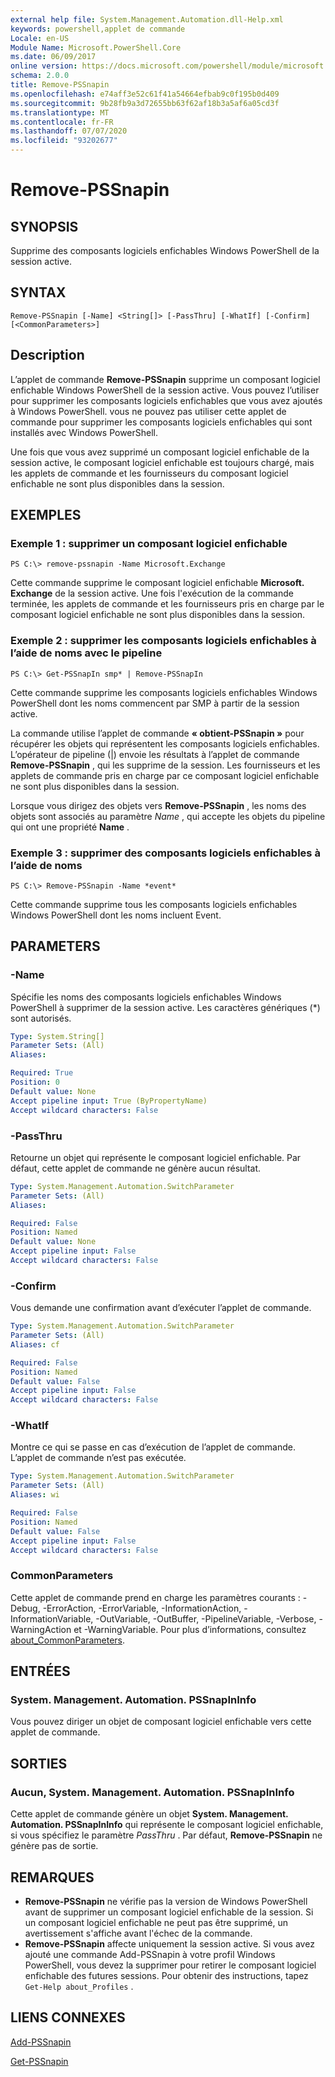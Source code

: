 ```yaml
---
external help file: System.Management.Automation.dll-Help.xml
keywords: powershell,applet de commande
Locale: en-US
Module Name: Microsoft.PowerShell.Core
ms.date: 06/09/2017
online version: https://docs.microsoft.com/powershell/module/microsoft.powershell.core/remove-pssnapin?view=powershell-5.1&WT.mc_id=ps-gethelp
schema: 2.0.0
title: Remove-PSSnapin
ms.openlocfilehash: e74aff3e52c61f41a54664efbab9c0f195b0d409
ms.sourcegitcommit: 9b28fb9a3d72655bb63f62af18b3a5af6a05cd3f
ms.translationtype: MT
ms.contentlocale: fr-FR
ms.lasthandoff: 07/07/2020
ms.locfileid: "93202677"
---
```

# Remove-PSSnapin

## SYNOPSIS
Supprime des composants logiciels enfichables Windows PowerShell de la session active.

## SYNTAX

```
Remove-PSSnapin [-Name] <String[]> [-PassThru] [-WhatIf] [-Confirm] [<CommonParameters>]
```

## Description
L’applet de commande **Remove-PSSnapin** supprime un composant logiciel enfichable Windows PowerShell de la session active.
Vous pouvez l’utiliser pour supprimer les composants logiciels enfichables que vous avez ajoutés à Windows PowerShell. vous ne pouvez pas utiliser cette applet de commande pour supprimer les composants logiciels enfichables qui sont installés avec Windows PowerShell.

Une fois que vous avez supprimé un composant logiciel enfichable de la session active, le composant logiciel enfichable est toujours chargé, mais les applets de commande et les fournisseurs du composant logiciel enfichable ne sont plus disponibles dans la session.

## EXEMPLES

### Exemple 1 : supprimer un composant logiciel enfichable

```
PS C:\> remove-pssnapin -Name Microsoft.Exchange
```

Cette commande supprime le composant logiciel enfichable **Microsoft. Exchange** de la session active.
Une fois l'exécution de la commande terminée, les applets de commande et les fournisseurs pris en charge par le composant logiciel enfichable ne sont plus disponibles dans la session.

### Exemple 2 : supprimer les composants logiciels enfichables à l’aide de noms avec le pipeline

```
PS C:\> Get-PSSnapIn smp* | Remove-PSSnapIn
```

Cette commande supprime les composants logiciels enfichables Windows PowerShell dont les noms commencent par SMP à partir de la session active.

La commande utilise l’applet de commande **« obtient-PSSnapin »** pour récupérer les objets qui représentent les composants logiciels enfichables. L’opérateur de pipeline (|) envoie les résultats à l’applet de commande **Remove-PSSnapin** , qui les supprime de la session.
Les fournisseurs et les applets de commande pris en charge par ce composant logiciel enfichable ne sont plus disponibles dans la session.

Lorsque vous dirigez des objets vers **Remove-PSSnapin** , les noms des objets sont associés au paramètre *Name* , qui accepte les objets du pipeline qui ont une propriété **Name** .

### Exemple 3 : supprimer des composants logiciels enfichables à l’aide de noms

```
PS C:\> Remove-PSSnapin -Name *event*
```

Cette commande supprime tous les composants logiciels enfichables Windows PowerShell dont les noms incluent Event.

## PARAMETERS

### -Name
Spécifie les noms des composants logiciels enfichables Windows PowerShell à supprimer de la session active.
Les caractères génériques (*) sont autorisés.

```yaml
Type: System.String[]
Parameter Sets: (All)
Aliases:

Required: True
Position: 0
Default value: None
Accept pipeline input: True (ByPropertyName)
Accept wildcard characters: False
```

### -PassThru
Retourne un objet qui représente le composant logiciel enfichable.
Par défaut, cette applet de commande ne génère aucun résultat.

```yaml
Type: System.Management.Automation.SwitchParameter
Parameter Sets: (All)
Aliases:

Required: False
Position: Named
Default value: None
Accept pipeline input: False
Accept wildcard characters: False
```

### -Confirm
Vous demande une confirmation avant d’exécuter l’applet de commande.

```yaml
Type: System.Management.Automation.SwitchParameter
Parameter Sets: (All)
Aliases: cf

Required: False
Position: Named
Default value: False
Accept pipeline input: False
Accept wildcard characters: False
```

### -WhatIf
Montre ce qui se passe en cas d’exécution de l’applet de commande.
L’applet de commande n’est pas exécutée.

```yaml
Type: System.Management.Automation.SwitchParameter
Parameter Sets: (All)
Aliases: wi

Required: False
Position: Named
Default value: False
Accept pipeline input: False
Accept wildcard characters: False
```

### CommonParameters
Cette applet de commande prend en charge les paramètres courants : -Debug, -ErrorAction, -ErrorVariable, -InformationAction, -InformationVariable, -OutVariable, -OutBuffer, -PipelineVariable, -Verbose, -WarningAction et -WarningVariable. Pour plus d’informations, consultez [about_CommonParameters](https://go.microsoft.com/fwlink/?LinkID=113216).

## ENTRÉES

### System. Management. Automation. PSSnapInInfo
Vous pouvez diriger un objet de composant logiciel enfichable vers cette applet de commande.

## SORTIES

### Aucun, System. Management. Automation. PSSnapInInfo
Cette applet de commande génère un objet **System. Management. Automation. PSSnapInInfo** qui représente le composant logiciel enfichable, si vous spécifiez le paramètre *PassThru* .
Par défaut, **Remove-PSSnapin** ne génère pas de sortie.

## REMARQUES

* **Remove-PSSnapin** ne vérifie pas la version de Windows PowerShell avant de supprimer un composant logiciel enfichable de la session. Si un composant logiciel enfichable ne peut pas être supprimé, un avertissement s'affiche avant l'échec de la commande.
* **Remove-PSSnapin** affecte uniquement la session active. Si vous avez ajouté une commande Add-PSSnapin à votre profil Windows PowerShell, vous devez la supprimer pour retirer le composant logiciel enfichable des futures sessions. Pour obtenir des instructions, tapez `Get-Help about_Profiles` .

## LIENS CONNEXES

[Add-PSSnapin](Add-PSSnapin.md)

[Get-PSSnapin](Get-PSSnapin.md)
